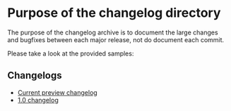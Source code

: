 # Purpose of the changelog directory

The purpose of the changelog archive is to document the large changes and bugfixes between each major release, not do document each commit.  

Please take a look at the provided samples:  

## Changelogs

* [Current preview changelog](preview.md)
* [1.0 changelog](1.0.md)
